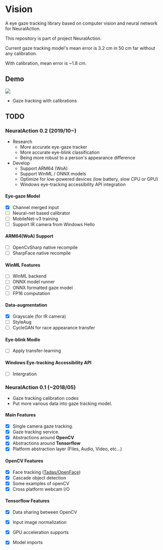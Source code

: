 # Vision
A eye gaze tracking library based on computer vision and neural network for NeuralAction. 

This repository is part of project NeuralAction.

Current gaze tracking model's mean error is 3.2 cm in 50 cm far without any calibration. 

With calibration, mean error is ~1.8 cm.

## Demo
![](Web/gazedemo.gif)

- Gaze tracking with calibrations

## TODO

### NeuralAction 0.2 (2019/10~)
- Research
  - More accurate eye-gaze tracker
  - More accurate eye-blink classification
  - Being more robust to a person's appearance difference
- Develop
  - Support ARM64 (WoA)
  - Support WinML / ONNX models
  - Optimize for low-powered devices (low battery, slow CPU or GPU)
  - Windows eye-tracking accessibility API integration

#### Eye-gaze Model
- [x] Channel merged input
- [ ] Neural-net based calibrator
- [ ] MobileNet-v3 training
- [ ] Support IR camera from Windows Hello

#### ARM64(WoA) Support
- [ ] OpenCvSharp native recompile
- [ ] SharpFace native recompile

#### WinML Features
- [ ] WinML backend
- [ ] ONNX model runner
- [ ] ONNX formatted gaze model
- [ ] FP16 computation

#### Data-augmentation
- [x] Grayscale (for IR camera)
- [ ] StyleAug
- [ ] CycleGAN for race appearance transfer

#### Eye-blink Modle
- [ ] Apply transfer-learning

#### Windows Eye-tracking Accessibility API
- [ ] Intergration

### NeuralAction 0.1 (~2018/05)
- Gaze tracking calibration codes
- Put more various data into gaze tracking model.

#### Main Features
- [x] Single camera gaze tracking.
- [x] Gaze tracking service.
- [x] Abstractions around **OpenCV**
- [x] Abstractions around **Tensorflow**
- [x] Platform abstraction layer (Files, Audio, Video, etc...)

#### OpenCV Features
- [x] Face tracking ([Tadas/OpenFace](https://github.com/TadasBaltrusaitis/OpenFace))
- [x] Cascade object detection
- [x] Some examples of openCV
- [x] Cross platform webcam I/O

#### Tensorflow Features
- [x] Data sharing between OpenCV
- [x] Input image normalization
- [x] GPU acceleration supports
- [x] Model imports

